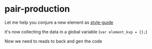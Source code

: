 # pair-production
Let me help you conjure a new element as
[style-guide](http://polymerelements.github.io/style-guide/)

it's now collecting the data in a global variable (`var element_kvp = {};`)

Now we need to reads to back and gen the code
